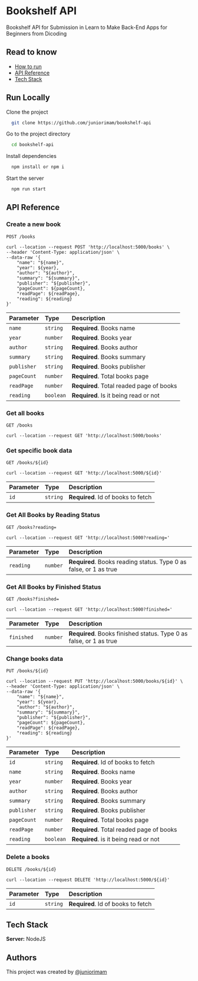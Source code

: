 # Bookshelf API

Bookshelf API for Submission in Learn to Make Back-End Apps for Beginners from Dicoding

## Read to know

- [How to run](#run-locally)
- [API Reference](#api-reference)
- [Tech Stack](#tech-stack)

## Run Locally

Clone the project

```bash
  git clone https://github.com/juniorimam/bookshelf-api
```

Go to the project directory

```bash
  cd bookshelf-api
```

Install dependencies

```bash
  npm install or npm i
```

Start the server

```bash
  npm run start
```

## API Reference

### Create a new book

`POST /books`

```
curl --location --request POST 'http://localhost:5000/books' \
--header 'Content-Type: application/json' \
--data-raw '{
    "name": "${name}",
    "year": ${year},
    "author": "${author}",
    "summary": "${summary}",
    "publisher": "${publisher}",
    "pageCount": ${pageCount},
    "readPage": ${readPage},
    "reading": ${reading}
}'
```

| Parameter   | Type      | Description                              |
| :---------- | :-------- | :--------------------------------------- |
| `name`      | `string`  | **Required**. Books name                 |
| `year`      | `number`  | **Required**. Books year                 |
| `author`    | `string`  | **Required**. Books author               |
| `summary`   | `string`  | **Required**. Books summary              |
| `publisher` | `string`  | **Required**. Books publisher            |
| `pageCount` | `number`  | **Required**. Total books page           |
| `readPage`  | `number`  | **Required**. Total readed page of books |
| `reading`   | `boolean` | **Required**. Is it being read or not    |

### Get all books

`GET /books`

```
curl --location --request GET 'http://localhost:5000/books'
```

### Get specific book data

`GET /books/${id}`

```
curl --location --request GET 'http://localhost:5000/${id}'
```

| Parameter | Type     | Description                        |
| :-------- | :------- | :--------------------------------- |
| `id`      | `string` | **Required**. Id of books to fetch |

### Get All Books by Reading Status

`GET /books?reading=`

```
curl --location --request GET 'http://localhost:5000?reading='
```

| Parameter | Type     | Description                                                       |
| :-------- | :------- | :---------------------------------------------------------------- |
| `reading` | `number` | **Required**. Books reading status. Type 0 as false, or 1 as true |

### Get All Books by Finished Status

`GET /books?finished=`

```
curl --location --request GET 'http://localhost:5000?finished='
```

| Parameter  | Type     | Description                                                        |
| :--------- | :------- | :----------------------------------------------------------------- |
| `finished` | `number` | **Required**. Books finished status. Type 0 as false, or 1 as true |

### Change books data

`PUT /books/${id}`

```
curl --location --request PUT 'http://localhost:5000/books/${id}' \
--header 'Content-Type: application/json' \
--data-raw '{
    "name": "${name}",
    "year": ${year},
    "author": "${author}",
    "summary": "${summary}",
    "publisher": "${publisher}",
    "pageCount": ${pageCount},
    "readPage": ${readPage},
    "reading": ${reading}
}'
```

| Parameter   | Type      | Description                              |
| :---------- | :-------- | :--------------------------------------- |
| `id`        | `string`  | **Required**. Id of books to fetch       |
| `name`      | `string`  | **Required**. Books name                 |
| `year`      | `number`  | **Required**. Books year                 |
| `author`    | `string`  | **Required**. Books author               |
| `summary`   | `string`  | **Required**. Books summary              |
| `publisher` | `string`  | **Required**. Books publisher            |
| `pageCount` | `number`  | **Required**. Total books page           |
| `readPage`  | `number`  | **Required**. Total readed page of books |
| `reading`   | `boolean` | **Required**. is it being read or not    |

### Delete a books

`DELETE /books/${id}`

```
curl --location --request DELETE 'http://localhost:5000/${id}'
```

| Parameter | Type     | Description                        |
| :-------- | :------- | :--------------------------------- |
| `id`      | `string` | **Required**. Id of books to fetch |

## Tech Stack

**Server:** NodeJS

## Authors

This project was created by [@juniorimam](https://www.github.com/juniorimam)
